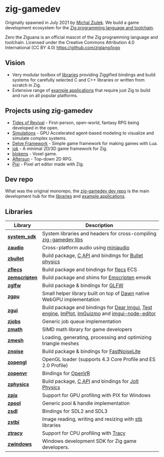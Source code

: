 # zig-gamedev

Originally spawned in July 2021 by [Michal Ziulek](https://github.com/michal-z). We build a game development ecosystem for the [Zig programming language and toolchain](https://ziglang.org/).

Zero the Ziguana is an official mascot of the Zig programming language and toolchain. Licensed under the Creative Commons Attribution 4.0 International (CC BY 4.0) https://github.com/ziglang/logo

## Vision
- Very modular toolbox of [libraries](#libraries) providing Ziggified bindings and build systems for carefully selected C and C++ libraries or written from scratch in Zig.
- Extensive range of [example applications](https://github.com/zig-gamedev/zig-gamedev#sample-applications-native-wgpu) that require just Zig to build and run on all popular platforms.

## Projects using zig-gamedev

* [Tides of Revival](https://github.com/Srekel/tides-of-revival) - First-person, open-world, fantasy RPG being developed in the open.
* [Simulations](https://github.com/ckrowland/simulations) - GPU Accelerated agent-based modeling to visualize and simulate complex systems.
* [Delve Framework](https://github.com/Interrupt/delve-framework) - Simple game framework for making games with Lua.
* [jok](https://github.com/jack-ji/jok) - A minimal 2D/3D game framework for Zig.
* [blokens](https://github.com/btipling/blockens) - Voxel game.
* [Aftersun](https://github.com/foxnne/aftersun) - Top-down 2D RPG.
* [Pixi](https://github.com/foxnne/pixi) - Pixel art editor made with Zig.

## Dev repo
What was the original monorepo, the [zig-gamedev dev repo](https://github.com/zig-gamedev/zig-gamedev) is the main development hub for the [libraries](#libraries) and [example applications](https://github.com/zig-gamedev/zig-gamedev#sample-applications-native-wgpu).

## Libraries
| Library                       | Description                                                                                                                |
|-------------------------------|----------------------------------------------------------------------------------------------------------------------------|
| **[system_sdk](https://github.com/zig-gamedev/system_sdk)**     | System libraries and headers for cross-compiling [zig-gamedev libs](https://github.com/zig-gamedev/zig-gamedev#libraries)   
| **[zaudio](https://github.com/zig-gamedev/zaudio)**     | Cross-platform audio using [miniaudio](https://github.com/mackron/miniaudio)                                                                         |
| **[zbullet](https://github.com/zig-gamedev/zbullet)**   | Build package, [C API](https://github.com/zig-gamedev/zig-gamedev/tree/main/libs/zbullet/libs/cbullet) and bindings for [Bullet physics](https://github.com/bulletphysics/bullet3)                                                                           |
| **[zflecs](https://github.com/zig-gamedev/zflecs)**     | Build package and bindings for [flecs](https://github.com/SanderMertens/flecs) ECS                                                         |
| **[zemscripten](https://github.com/zig-gamedev/zemscripten)**  | Build package and shims for [Emscripten](https://emscripten.org) emsdk |
| **[zglfw](https://github.com/zig-gamedev/zglfw)**       | Build package & bindings for [GLFW](https://github.com/glfw/glfw)                                                                          |
| **[zgpu](https://github.com/zig-gamedev/zgpu)**         | Small helper library built on top of [Dawn](https://github.com/zig-gamedev/dawn) native WebGPU implementation                              |
| **[zgui](https://github.com/zig-gamedev/zgui)**         | Build package and bindings for [Dear Imgui](https://github.com/ocornut/imgui), [Test engine](https://github.com/ocornut/imgui_test_engine), [ImPlot](https://github.com/epezent/implot), [ImGuizmo](https://github.com/CedricGuillemet/ImGuizmo) and [imgui-node-editor](https://github.com/thedmd/imgui-node-editor)                       |
| **[zjobs](https://github.com/zig-gamedev/zjobs)**       | Generic job queue implementation                                                                                                           |
| **[zmath](https://github.com/zig-gamedev/zmath)**       | SIMD math library for game developers                                                                                                      |
| **[zmesh](https://github.com/zig-gamedev/zmesh)**       | Loading, generating, processing and optimizing triangle meshes                                                                             |
| **[znoise](https://github.com/zig-gamedev/znoise)**     | Build package & bindings for [FastNoiseLite](https://github.com/Auburn/FastNoiseLite)                                                      |
| **[zopengl](https://github.com/zig-gamedev/zopengl)**   | OpenGL loader (supports 4.3 Core Profile and ES 2.0 Profile)                                                                               |
| **[zopenvr](https://github.com/zig-gamedev/zopenvr)**   | Bindings for [OpenVR](https://github.com/ValveSoftware/openvr)                                                                             |
| **[zphysics](https://github.com/zig-gamedev/zphysics)** | Build package, [C API](libs/zphysics/libs/JoltC) and bindings for [Jolt Physics](https://github.com/jrouwe/JoltPhysics)                    |
| **[zpix](https://github.com/zig-gamedev/zpix)**         | Support for GPU profiling with PIX for Windows                                                           |
| **[zpool](https://github.com/zig-gamedev/zpool)**       | Generic pool & handle implementation                                                                     |
| **[zsdl](https://github.com/zig-gamedev/zsdl)**         | Bindings for SDL2 and SDL3                                                                               |
| **[zstbi](https://github.com/zig-gamedev/zstbi)**       | Image reading, writing and resizing with [stb](https://github.com/nothings/stb) libraries                |
| **[ztracy](https://github.com/zig-gamedev/ztracy)**     | Support for CPU profiling with [Tracy](https://github.com/wolfpld/tracy)                                                                   |
| **[zwindows](https://github.com/zig-gamedev/zwindows)** | Windows development SDK for Zig game developers.                                                               |

